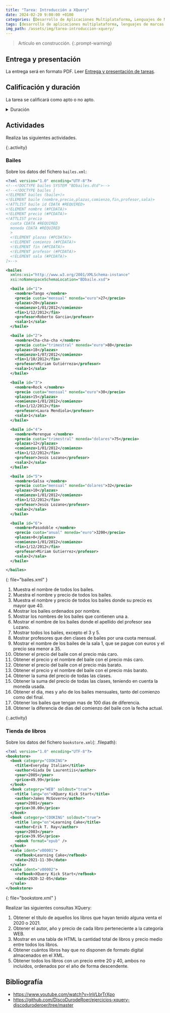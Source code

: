 ```yaml
---
title: "Tarea: Introducción a XQuery"
date: 2024-02-20 9:00:00 +0100
categories: [Desarrollo de Aplicaciones Multiplataforma, Lenguajes de Marcas y Sistemas de Gestión de Información]
tags: [desarrollo de aplicaciones multiplataforma, lenguajes de marcas y sistemas de gestión de información, administración de sistemas informáticos de red, práctica, tarea, dam, daw, asir]
img_path: /assets/img/tarea-introduccion-xquery/
---
```


> Artículo en construcción.
{:.prompt-warning}

## Entrega y presentación

La entrega será en formato PDF. Leer [Entrega y presentación de tareas](/posts/entrega-presentacion-tareas/).

## Calificación y duración

La tarea se calificará como apto o no apto.

<details class="card mb-2">
  <summary class="card-header">Duración</summary>
  <div class="card-body" markdown="1">

<div class="strawpoll-embed" id="strawpoll_NoZr3Ek1Gy3" style="max-width: 640px; width: 100%; margin: 0 auto; display: flex; flex-direction: column;"><iframe title="StrawPoll Embed" id="strawpoll_iframe_NoZr3Ek1Gy3" src="https://strawpoll.com/embed/NoZr3Ek1Gy3" style="position: static; visibility: visible; display: block; width: 100%; flex-grow: 1;" frameborder="0" allowfullscreen allowtransparency>Loading...</iframe><script async src="https://cdn.strawpoll.com/dist/widgets.js" charset="utf-8"></script></div>

<!-- Comentario para que no se descuajeringue la cosa -->
  </div>
</details>

## Actividades

Realiza las siguientes actividades.

{:.activity}
### Bailes

Sobre los datos del fichero `bailes.xml`:

```xml
<?xml version="1.0" encoding="UTF-8"?>
<!--<!DOCTYPE bailes SYSTEM "BDbailes.dtd">-->
<!--<!DOCTYPE bailes [
<!ELEMENT bailes (baile+)>
<!ELEMENT baile (nombre,precio,plazas,comienzo,fin,profesor,sala)>
<!ATTLIST baile id CDATA #REQUIRED>
<!ELEMENT nombre (#PCDATA)>
<!ELEMENT precio (#PCDATA)>
<!ATTLIST precio 
  cuota CDATA #REQUIRED
  moneda CDATA #REQUIRED
  >
  <!ELEMENT plazas (#PCDATA)>
  <!ELEMENT comienzo (#PCDATA)>
  <!ELEMENT fin (#PCDATA)>
  <!ELEMENT profesor (#PCDATA)>
  <!ELEMENT sala (#PCDATA)>
]>-->

<bailes
  xmlns:xsi="http://www.w3.org/2001/XMLSchema-instance"
  xsi:noNamespaceSchemaLocation="BDbaile.xsd">

  <baile id="1">
    <nombre>Tango </nombre>
    <precio cuota="mensual" moneda="euro">27</precio>
    <plazas>20</plazas>
    <comienzo>1/01/2012</comienzo>
    <fin>1/12/2012</fin>
    <profesor>Roberto Garcia</profesor>
    <sala>1</sala>
  </baile>

  <baile id="2">
    <nombre>Cha-cha-cha </nombre>
    <precio cuota="trimestral" moneda="euro">80</precio>
    <plazas>18</plazas>
    <comienzo>1/07/2012</comienzo>
    <fin>1/10/2012</fin>
    <profesor>Miriam Gutiérreza</profesor>
    <sala>1</sala>
  </baile>

  <baile id="3">
    <nombre>Rock </nombre>
    <precio cuota="mensual" moneda="euro">30</precio>
    <plazas>15</plazas>
    <comienzo>1/01/2012</comienzo>
    <fin>1/12/2012</fin>
    <profesor>Laura Mendiola</profesor>
    <sala>1</sala>
  </baile>

  <baile id="4">
    <nombre>Merengue </nombre>
    <precio cuota="trimestral" moneda="dolares">75</precio>
    <plazas>12</plazas>
    <comienzo>1/01/2012</comienzo>
    <fin>1/12/2012</fin>
    <profesor>Jesús Lozano</profesor>
    <sala>2</sala>
  </baile>

  <baile id="5">
    <nombre>Salsa </nombre>
    <precio cuota="mensual" moneda="dolares">32</precio>
    <plazas>10</plazas>
    <comienzo>1/01/2012</comienzo>
    <fin>1/12/2012</fin>
    <profesor>Jesús Lozano</profesor>
    <sala>2</sala>
  </baile>

  <baile id="6">
    <nombre>Pasodoble </nombre>
    <precio cuota="anual" moneda="euro">3200</precio>
    <plazas>8</plazas>
    <comienzo>1/01/2012</comienzo>
    <fin>1/12/2012</fin>
    <profesor>Miriam Gutierrez</profesor>
    <sala>2</sala>
  </baile>

</bailes>
```
{: file="bailes.xml" }

1. Muestra el nombre de todos los bailes.
2. Muestra el nombre y precio de todos los bailes.
3. Muestra el nombre y precio de todos los bailes donde su precio es mayor que 40.
4. Mostrar los bailes ordenados por nombre.
5. Mostrar los nombres de los bailes que contienen una a.
6. Mostrar el nombre de los bailes donde el apellido del profesor sea Lozano.
7. Mostrar todos los bailes, excepto el 3 y 5.
8. Mostrar profesores que den clases de bailes por una cuota mensual.
9. Mostrar el nombre de los bailes de la sala 1, que se pague con euros y el precio sea menor a 35.
10. Obtener el precio del baile con el precio más caro.
11. Obtener el precio y el nombre del baile con el precio más caro.
12. Obtener el precio del baile con el precio más barato.
13. Obtener el precio y el nombre del baile con el precio más barato.
14. Obtener la suma del precio de todas las clases.
15. Obtener la suma del precio de todas las clases, teniendo en cuenta la moneda usada.
16. Obtener el dia, mes y año de los bailes mensuales, tanto del comienzo como del final.
17. Obtener los bailes que tengan mas de 100 dias de diferencia.
18. Obtener la diferencia de dias del comienzo del baile con la fecha actual.

{:.activity}
### Tienda de libros

Sobre los datos del fichero `bookstore.xml`{: .filepath}:

```xml
<?xml version="1.0" encoding="UTF-8"?>
<bookstore>
  <book category="COOKING">
    <title>Everyday Italian</title>
    <author>Giada De Laurentiis</author>
    <year>2005</year>
    <price>49.99</price>
  </book>
  <book category="WEB" soldout="true">
    <title lang="en">XQuery Kick Start</title>
    <author>James McGovern</author>
    <year>2001</year>
    <price>30.00</price>
  </book>
  <book category="COOKING" soldout="true">
    <title lang="en">Learning Cake</title>
    <author>Erik T. Ray</author>
    <year>2003</year>
    <price>39.95</price>
    <ebook format="epub" />
  </book>
  <sale ident="v00001">
    <refbook>Learning Cake</refbook>
    <date>2021-11-30</date>
  </sale>
  <sale ident="v00002">
    <refbook>XQuery Kick Start</refbook>
    <date>2020-12-05</date>
  </sale>
</bookstore>
```
{: file="bookstore.xml" }

Realizar las siguientes consultas XQuery:

1. Obtener el título de aquellos los libros que hayan tenido alguna venta el 2020 o 2021.
2. Obtener el autor, año y precio de cada libro perteneciente a la categoría WEB.
3. Mostrar en una tabla de HTML la cantidad total de libros y precio medio entre todos los libros.
4. Obtener cuántos libros hay que no disponen de formato digital almacenados en el XML.
5. Obtener todos los libros con un precio entre 20 y 40, ambos no incluidos, ordenados por el año de forma descendente.

## Bibliografía

- <https://www.youtube.com/watch?v=lnVLbrTrXpo>
- <https://github.com/DiscoDurodeRoer/ejercicios-xquery-discoduroderoer/tree/master>
